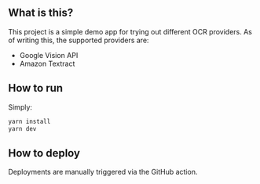 ## What is this?

This project is a simple demo app for trying out different OCR providers. As of writing this, the supported providers are:

- Google Vision API
- Amazon Textract

## How to run

Simply:

```bash
yarn install
yarn dev
```

## How to deploy

Deployments are manually triggered via the GitHub action.
